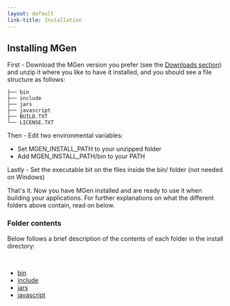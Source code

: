 ```yaml
---
layout: default
link-title: Installation
---
```


## Installing MGen

First - Download the MGen version you prefer (see the [Downloads section](index_e0_Downloads.html)) and unzip it where you like to have it installed, and you should see a file structure as follows:

    ├── bin
    ├── include
    ├── jars
    ├── javascript
    ├── BUILD.TXT
    └── LICENSE.TXT


Then - Edit two environmental variables:

 * Set MGEN_INSTALL_PATH to your unzipped folder
 * Add MGEN_INSTALL_PATH/bin to your PATH

Lastly - Set the executable bit on the files inside the bin/ folder (not needed on Windows)

That's it. Now you have MGen installed and are ready to use it when building your applications. For further explanations on what the different folders above contain, read on below.


### Folder contents

Below follows a brief description of the contents of each folder in the install directory:

<div class="tabs"><a name="a">&nbsp;</a> 
  <ul>
      <li>
          <a tab-id="bin" href="{{ site.baseurl }}/install_folder_contents_tabs/bin.html">bin</a>
      </li>
      <li>
          <a tab-id="include" href="{{ site.baseurl }}/install_folder_contents_tabs/include.html">include</a>
      </li>
      <li>
          <a tab-id="jars" href="{{ site.baseurl }}/install_folder_contents_tabs/jars.html">jars</a>
      </li>
      <li>
          <a tab-id="javascript" href="{{ site.baseurl }}/install_folder_contents_tabs/javascript.html">javascript</a>
      </li>
  </ul>
</div>

